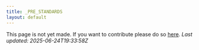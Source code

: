 ```yaml
---
title: _PRE_STANDARDS
layout: default
---
```


This page is not yet made. If you want to contribute please do so [here](https://github.com/CrazyH2/Bigstone/blob/wiki/components/_PRE_STANDARDS.md).
_Last updated: 2025-06-24T19:33:58Z_
